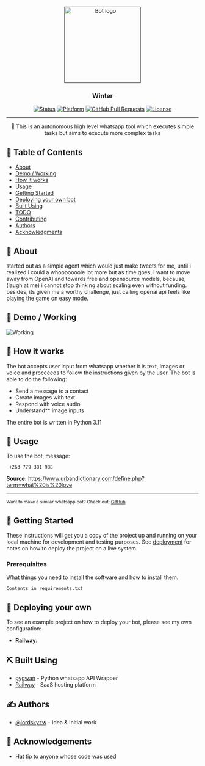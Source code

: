<p align="center">
  <a href="" rel="noopener">
 <img width=200px height=200px src="https://i.imgur.com/FxL5qM0.jpg" alt="Bot logo"></a>
</p>

<h3 align="center">Winter</h3>

<div align="center">

[![Status](https://img.shields.io/badge/status-active-success.svg)]()
[![Platform](https://img.shields.io/badge/platform-twitter-green.svg)](https://www.twitter.com/user/Wordbook_Bot)
[![GitHub Pull Requests](https://img.shields.io/github/issues-pr/kylelobo/The-Documentation-Compendium.svg)](https://github.com/lordskyzw/rogue/pulls)
[![License](https://img.shields.io/badge/license-MIT-blue.svg)](/LICENSE)

</div>

---

<p align="center"> 🤖 This is an autonomous high level whatsapp tool which executes simple tasks but aims to execute more complex tasks
    <br> 
</p>

## 📝 Table of Contents

- [About](#about)
- [Demo / Working](#demo)
- [How it works](#working)
- [Usage](#usage)
- [Getting Started](#getting_started)
- [Deploying your own bot](#deployment)
- [Built Using](#built_using)
- [TODO](../TODO.md)
- [Contributing](../CONTRIBUTING.md)
- [Authors](#authors)
- [Acknowledgments](#acknowledgement)

## 🧐 About <a name = "about"></a>

started out as a simple agent which would just make tweets for me, until i realized i could a whooooooole lot more
but as time goes, i want to move away from OpenAI and towards free and opensource models, because, (laugh at me) i cannot stop thinking about scaling even without funding.
besides, its given me a worthy challenge, just calling openai api feels like playing the game on easy mode.



## 🎥 Demo / Working <a name = "demo"></a>

![Working](https://media.giphy.com/media/20NLMBm0BkUOwNljwv/giphy.gif)

## 💭 How it works <a name = "working"></a>

The bot accepts user input from whatsapp whether it is text, images or voice and proceeeds to follow the instructions given by the user. The bot is able to do the following:
- Send a message to a contact
- Create images with text
- Respond with voice audio
- Understand** image inputs


The entire bot is written in Python 3.11

## 🎈 Usage <a name = "usage"></a>

To use the bot, message:

```
 +263 779 381 988
```



**Source:** https://www.urbandictionary.com/define.php?term=what%20is%20love

---


<sup>Want to make a similar whatsapp bot? Check out: [GitHub](https://github.com/lordskyzw/shingai)</sup>

## 🏁 Getting Started <a name = "getting_started"></a>

These instructions will get you a copy of the project up and running on your local machine for development and testing purposes. See [deployment](#deployment) for notes on how to deploy the project on a live system.

### Prerequisites

What things you need to install the software and how to install them.

```
Contents in requirements.txt
```



## 🚀 Deploying your own <a name = "deployment"></a>

To see an example project on how to deploy your bot, please see my own configuration:

- **Railway**:

## ⛏️ Built Using <a name = "built_using"></a>

- [pygwan](https://github.com/lordskyzw/pygwan) - Python whatsapp API Wrapper
- [Railway](https://www.railway.app/) - SaaS hosting platform

## ✍️ Authors <a name = "authors"></a>

- [@lordskyzw](https://github.com/lordskyzw) - Idea & Initial work


## 🎉 Acknowledgements <a name = "acknowledgement"></a>

- Hat tip to anyone whose code was used


